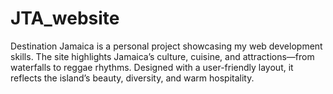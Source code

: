 # JTA_website
Destination Jamaica is a personal project showcasing my web development skills. The site highlights Jamaica’s culture, cuisine, and attractions—from waterfalls to reggae rhythms. Designed with a user-friendly layout, it reflects the island’s beauty, diversity, and warm hospitality.

